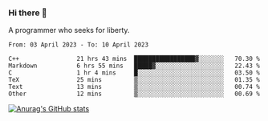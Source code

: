 ### Hi there 👋

<!--
**shejialuo/shejialuo** is a ✨ _special_ ✨ repository because its `README.md` (this file) appears on your GitHub profile.

Here are some ideas to get you started:

- 🔭 I’m currently working on ...
- 🌱 I’m currently learning ...
- 👯 I’m looking to collaborate on ...
- 🤔 I’m looking for help with ...
- 💬 Ask me about ...
- 📫 How to reach me: ...
- 😄 Pronouns: ...
- ⚡ Fun fact: ...
-->

A programmer who seeks for liberty.

<!--START_SECTION:waka-->

```text
From: 03 April 2023 - To: 10 April 2023

C++                21 hrs 43 mins  █████████████████▓░░░░░░░   70.30 %
Markdown           6 hrs 55 mins   █████▓░░░░░░░░░░░░░░░░░░░   22.43 %
C                  1 hr 4 mins     █░░░░░░░░░░░░░░░░░░░░░░░░   03.50 %
TeX                25 mins         ▒░░░░░░░░░░░░░░░░░░░░░░░░   01.35 %
Text               13 mins         ▒░░░░░░░░░░░░░░░░░░░░░░░░   00.74 %
Other              12 mins         ▒░░░░░░░░░░░░░░░░░░░░░░░░   00.69 %
```

<!--END_SECTION:waka-->

[![Anurag's GitHub stats](https://github-readme-stats.vercel.app/api?username=shejialuo&show_icons=true&theme=dracula)](https://github.com/anuraghazra/github-readme-stats)
